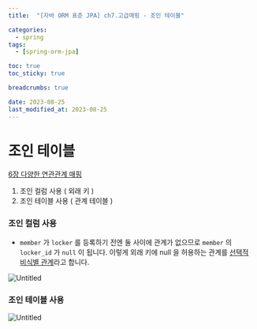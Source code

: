 ```yaml
---
title:  "[자바 ORM 표준 JPA] ch7.고급매핑 - 조인 테이블"

categories:
  - spring
tags:
  - [spring-orm-jpa]

toc: true
toc_sticky: true

breadcrumbs: true

date: 2023-08-25
last_modified_at: 2023-08-25
---
```


# 조인 테이블

[6장 다양한 연관관계 매핑](https://www.notion.so/6-4e81f87c1c914a1885065067bfaf9c51?pvs=21)

1. 조인 컬럼 사용 ( 외래 키 )
2. 조인 테이블 사용 ( 관계 테이블 )

### 조인 컬럼 사용

- `member` 가 `locker` 를 등록하기 전엔 둘 사이에 관계가 없으므로
  `member` 의 `locker_id` 가 `null` 이 됩니다.
  이렇게 외래 키에 null 을 허용하는 관계를 [선택적 비식별 관계](2023-08-25-ch7-4-identity_composekey.md)라고 합니다.

![Untitled](../image/7/7_14.png)

### 조인 테이블 사용
![Untitled](../image/7/7_15.png)